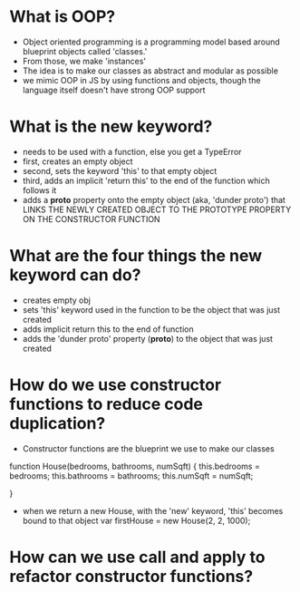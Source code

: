# What is OOP?
- Object oriented programming is a programming model based around blueprint objects called 'classes.'
- From those, we make 'instances'
- The idea is to make our classes as abstract and modular as possible
- we mimic OOP in JS by using functions and objects, though the language itself doesn't have strong OOP support

# What is the new keyword?
- needs to be used with a function, else you get a TypeError
- first, creates an empty object
- second, sets the keyword 'this' to that empty object
- third, adds an implicit 'return this' to the end of the function which follows it
- adds a __proto__ property onto the empty object (aka, 'dunder proto') that LINKS THE NEWLY CREATED OBJECT TO THE PROTOTYPE PROPERTY ON THE CONSTRUCTOR FUNCTION

# What are the four things the new keyword can do?
- creates empty obj
- sets 'this' keyword used in the function to be the object that was just created
- adds implicit return this to the end of function
- adds the 'dunder proto' property (__proto__) to the object that was just created

# How do we use constructor functions to reduce code duplication?
- Constructor functions are the blueprint we use to make our classes

function House(bedrooms, bathrooms, numSqft) {
	this.bedrooms = bedrooms;
	this.bathrooms = bathrooms;
	this.numSqft = numSqft;


}
- when we return a new House, with the 'new' keyword, 'this' becomes bound to that object
var firstHouse = new House(2, 2, 1000);


# How can we use call and apply to refactor constructor functions?
